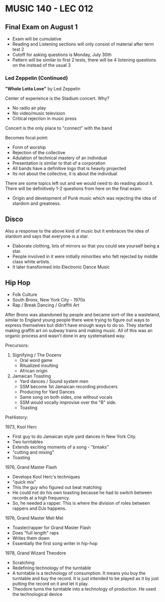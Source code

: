 # MUSIC 140 - LEC 012
## Final Exam on August 1
- Exam will be cumulative
- Reading and Listening sections will only consist of material after term test 2
- Cutoff for asking questions is Monday, July 30th
- Pattern will be similar to first 2 tests, there will be 4 listening questions on the instead of the usual 3

### Led Zeppelin (Continued)

**"Whole Lotta Love"** by Led Zeppelin

Center of experience is the Stadium concert. Why?
- No radio air play
- No video/music television
- Critical rejection in music press

Concert is the only place to "connect" with the band

Becomes focal point:
- Form of worship
- Rejection of the collective
- Adulation of technical mastery of an individual
- Presentation is similar to that of a corporation
- All bands have a definitive logo that is heavily projected
- Its not about the collective, it is about the individual

There are some topics left out and we would need to do reading about it. There will be definitively 1-2 questions from here on the final exam:
- Origin and development of Punk music which was rejecting the idea of stardom and greatness.

## Disco
Also a response to the above kind of music but it embraces the idea of stardom and says that everyone is a star.
- Elaborate clothing, lots of mirrors so that you could see yourself being a star.
- People involved in it were initially minorities who felt rejected by middle class white artists.
- It later transformed into Electronic Dance Music

## Hip Hop
- Folk Culture
- South Bronx, New York City - 1970s
- Rap / Break Dancing / Graffiti Art

After Bronx was abandoned by people and became sort-of like a wasteland, similar to England young people there were trying to figure out ways to express themselves but didn't have enough ways to do so. They started making graffiti art on subway trains and making music. All of this was an organic process and wasn't done in any systematised way.

Precursors:
1. Signifying / The Dozens
    - Oral word game
    - Ritualized insulting
    - African origin
2. Jamaican Toasting
    - Yard dances / Sound system men
    - SSM become 1st Jamaican recording producers
    - Producing for Yard Dances
    - Same song on both sides, one without vocals
    - SSM would vocally improvise over the "B" side.
    - Toasting

PreHistory:

1973, Kool Herc
- First guy to do Jamaican style yard dances in New York City.
- Two turntables
- Extends exciting moments of a song - "breaks"
- "cutting and mixing"
- Toasting

1976, Grand Master Flash
- Develops Kool Herc's techniques
- "quick mix"
- This the guy who figured out beat matching
- He could not do his own toasting because he had to switch between records at a high frequency.
- So, he needed a rapper. This is where the division of roles between rappers and DJs happens.

1976, Grand Master Meli Mel
- Toaster/rapper for Grand Master Flash
- Does "full length" raps
- Writes them down
- Essentially the first song writer in hip-hop

1978, Grand Wizard Theodore
- Scratching
- Redefining technology of the turntable
- A turntable is a technology of consumption. It means you buy the turntable and buy the record. It is just intended to be played as it by just putting the record on it and let it play.
- Theodore turns the turntable into a technology of production. He used the technological device 
<!--stackedit_data:
eyJoaXN0b3J5IjpbMTY4MTYwOTM2OCwxMzEyNjEzODc2LC0xNj
UwNDA5MjIzLC0xOTA0NTIwNDgzLC04NTQzOTExMjIsMTM3NjU2
NjA0MiwyMTMyOTY4NTM1LC03NjcyOTc4NTksLTEzNzAzNzk4Nz
QsMzU1Njc0NTkzLDE4MjAyODM0NDIsLTIwMjM0MTEwNDQsLTE1
NzA2NjE0NTQsMTE4MzUzMDU0NywxMjUxMTc3MzcxXX0=
-->